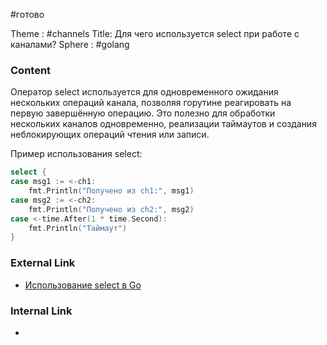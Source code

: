 #готово 

Theme : #channels
Title: Для чего используется select при работе с каналами?
Sphere : #golang

### Content

Оператор select используется для одновременного ожидания нескольких операций канала, позволяя горутине реагировать на первую завершённую операцию. Это полезно для обработки нескольких каналов одновременно, реализации таймаутов и создания неблокирующих операций чтения или записи. 

Пример использования select:

```go
select {
case msg1 := <-ch1:
    fmt.Println("Получено из ch1:", msg1)
case msg2 := <-ch2:
    fmt.Println("Получено из ch2:", msg2)
case <-time.After(1 * time.Second):
    fmt.Println("Таймаут")
}
```

### External Link

- [Использование select в Go](https://gobyexample.com/select)

### Internal Link

- 